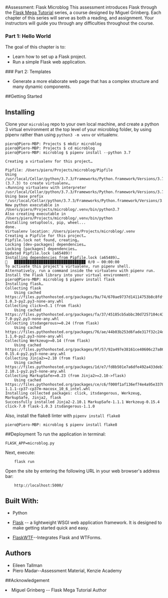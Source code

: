 #Assessment: Flask Microblog 
This assessment introduces Flask through the [Flask Mega Tutorial](https://blog.miguelgrinberg.com/post/the-flask-mega-tutorial-part-i-hello-world) series, a course designed by Miguel Grinberg. Each chapter of this series will serve as both a reading, and assignment. Your instructors will guide you through any difficulties throughout the course.

### Part 1: Hello World
The goal of this chapter is to:
<ul>
<li>Learn how to set up a Flask project.</li>
<li>Run a simple Flask web application.</li>
</ul>
### Part 2: Templates
<ul>
<li>Generate a more elaborate web page that has a complex structure and many dynamic components.</li>
</ul>



##Getting Started

## Installing

Clone your `microblog` repo to your own local machine, and create a python 3 virtual environment at the top level of your microblog folder, by using pipenv rather than using `python3 -m venv` or virtualenv. 
    
    piero@Piero-MBP: Projects $ mkdir microblog
    piero@Piero-MBP: Projects $ cd microblog
    piero@Piero-MBP: microblog $ pipenv install --python 3.7

    Creating a virtualenv for this project…

    Pipfile: /Users/piero/Projects/microblog/Pipfile
    Using /usr/local/Cellar/python/3.7.3/Frameworks/Python.framework/Versions/3.7/bin/python3.7m (3.7.3) to create virtualenv…
    ⠦Running virtualenv with interpreter /usr/local/Cellar/python/3.7.3/Frameworks/Python.framework/Versions/3.7/bin/python3.7m
    Using base prefix '/usr/local/Cellar/python/3.7.3/Frameworks/Python.framework/Versions/3.7'
    New python executable in /Users/piero/Projects/microblog/.venv/bin/python3.7
    Also creating executable in /Users/piero/Projects/microblog/.venv/bin/python
    Installing setuptools, pip, wheel...
    done.
    Virtualenv location: /Users/piero/Projects/microblog/.venv
    Creating a Pipfile for this project…
    Pipfile.lock not found, creating…
    Locking [dev-packages] dependencies…
    Locking [packages] dependencies…
    Updated Pipfile.lock (a65489)!
    Installing dependencies from Pipfile.lock (a65489)…
    🐍   ▉▉▉▉▉▉▉▉▉▉▉▉▉▉▉▉▉▉▉▉▉▉▉▉▉▉▉▉▉▉▉▉ 0/0 — 00:00:00
    To activate this project's virtualenv, run pipenv shell.
    Alternatively, run a command inside the virtualenv with pipenv run.
    Install the Flask library into your virtual environment: 
    piero@Piero-MBP: microblog $ pipenv install flask
    Installing flask…
    Collecting flask
        Using cached https://files.pythonhosted.org/packages/9a/74/670ae9737d14114753b8c8fdf2e8bd212a05d3b361ab15b44937dfd40985/Flask-1.0.3-py2.py3-none-any.whl
    Collecting click>=5.1 (from flask)
        Using cached https://files.pythonhosted.org/packages/fa/37/45185cb5abbc30d7257104c434fe0b07e5a195a6847506c074527aa599ec/Click-7.0-py2.py3-none-any.whl
    Collecting itsdangerous>=0.24 (from flask)
        Using cached https://files.pythonhosted.org/packages/76/ae/44b03b253d6fade317f32c24d100b3b35c2239807046a4c953c7b89fa49e/itsdangerous-1.1.0-py2.py3-none-any.whl
    Collecting Werkzeug>=0.14 (from flask)
        Using cached https://files.pythonhosted.org/packages/9f/57/92a497e38161ce40606c27a86759c6b92dd34fcdb33f64171ec559257c02/Werkzeug-0.15.4-py2.py3-none-any.whl
    Collecting Jinja2>=2.10 (from flask)
        Using cached https://files.pythonhosted.org/packages/1d/e7/fd8b501e7a6dfe492a433deb7b9d833d39ca74916fa8bc63dd1a4947a671/Jinja2-2.10.1-py2.py3-none-any.whl
    Collecting MarkupSafe>=0.23 (from Jinja2>=2.10->flask)
        Using cached https://files.pythonhosted.org/packages/ce/c6/f000f1af136ef74e4a95e33785921c73595c5390403f102e9b231b065b7a/MarkupSafe-1.1.1-cp37-cp37m-macosx_10_6_intel.whl
    Installing collected packages: click, itsdangerous, Werkzeug, MarkupSafe, Jinja2, flask
    Successfully installed Jinja2-2.10.1 MarkupSafe-1.1.1 Werkzeug-0.15.4 click-7.0 flask-1.0.3 itsdangerous-1.1.0

Also, install the flake8 linter with `pipenv install flake8`
   
    piero@Piero-MBP: microblog $ pipenv install flake8




##Deployment
To run the application in terminal:

    FLASK_APP=microblog.py 
    
Next, execute:
        
        flask run

Open the site by entering the following URL in your web browser's address bar:

        http://localhost:5000/ 

## Built With:
<ul>
<li>Python</li>
<li>

[Flask](https://palletsprojects.com/p/flask/) -- a lightweight WSGI web application framework. It is designed to make getting started quick and easy.
</li>
<li>

[FlaskWTF](https://flask-wtf.readthedocs.io/en/stable/)--Integrates Flask and WTForms.
</li>
</ul>

## Authors
<ul>
<li>Eileen Tallman</li>
<li>Piero Madar--Assessment Material, Kenzie Academy</li>
</ul>

##Acknowledgement
<li>Miguel Grinberg -- Flask Mega Tutorial Author</li>
